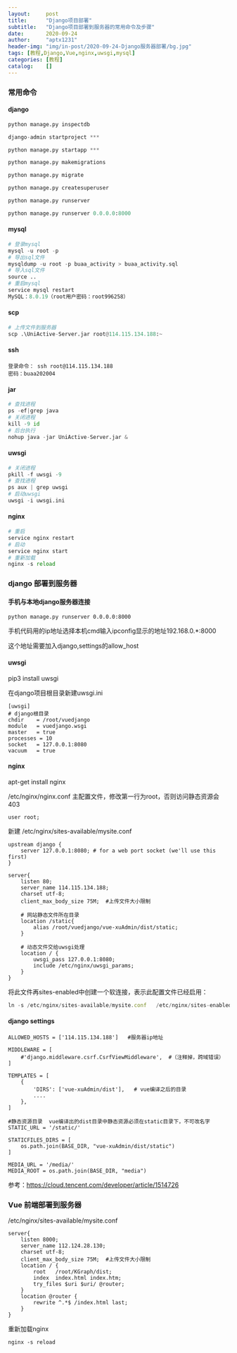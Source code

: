 ```yaml
---
layout:     post
title:      "Django项目部署"
subtitle:   "Django项目部署到服务器的常用命令及步骤"
date:       2020-09-24
author:     "aptx1231"
header-img: "img/in-post/2020-09-24-Django服务器部署/bg.jpg"
tags: [教程,Django,Vue,nginx,uwsgi,mysql]
categories: [教程]
catalog:    []
---
```


### 常用命令 ###

#### django ####

```python
python manage.py inspectdb

django-admin startproject ***

python manage.py startapp ***

python manage.py makemigrations

python manage.py migrate

python manage.py createsuperuser

python manage.py runserver 

python manage.py runserver 0.0.0.0:8000
```

#### mysql ####

```python
# 登录mysql
mysql -u root -p
# 导出sql文件
mysqldump -u root -p buaa_activity > buaa_activity.sql
# 导入sql文件
source ..
# 重启mysql
service mysql restart
MySQL：8.0.19（root用户密码：root996258）
```

#### scp ####

```python
# 上传文件到服务器
scp .\UniActive-Server.jar root@114.115.134.188:~
```

#### ssh ####

```
登录命令： ssh root@114.115.134.188
密码：buaa202004
```

#### jar ####

```python
# 查找进程
ps -ef|grep java
# 关闭进程
kill -9 id
# 后台执行
nohup java -jar UniActive-Server.jar &
```

#### uwsgi ####

```python
# 关闭进程
pkill -f uwsgi -9
# 查找进程
ps aux | grep uwsgi
# 启动uwsgi
uwsgi -i uwsgi.ini
```

#### nginx ####

```python
# 重启
service nginx restart
# 启动
service nginx start
# 重新加载
nginx -s reload
```

### django 部署到服务器 ###

 #### 手机与本地django服务器连接 ####

```
python manage.py runserver 0.0.0.0:8000
```

手机代码用的ip地址选择本机cmd输入ipconfig显示的地址192.168.0.*:8000

这个地址需要加入django,settings的allow_host

#### uwsgi ####

pip3 install uwsgi

在django项目根目录新建uwsgi.ini

```
[uwsgi]
# django根目录
chdir    = /root/vuedjango
module   = vuedjango.wsgi
master   = true
processes = 10
socket   = 127.0.0.1:8080
vacuum   = true
```

#### nginx ####

apt-get install nginx

/etc/nginx/nginx.conf  主配置文件，修改第一行为root，否则访问静态资源会403

```
user root;
```

新建 /etc/nginx/sites-available/mysite.conf

```
upstream django {
    server 127.0.0.1:8080; # for a web port socket (we'll use this first)
}

server{
    listen 80;
    server_name 114.115.134.188;
    charset utf-8;
    client_max_body_size 75M;  #上传文件大小限制

    # 网站静态文件所在目录
    location /static{
        alias /root/vuedjango/vue-xuAdmin/dist/static;
    }

    # 动态文件交给uwsgi处理
    location / {
        uwsgi_pass 127.0.0.1:8080;
        include /etc/nginx/uwsgi_params;
    }
}
```

将此文件再sites-enabled中创建一个软连接，表示此配置文件已经启用：

```javascript
ln -s /etc/nginx/sites-available/mysite.conf   /etc/nginx/sites-enabled/mysite.conf
```

#### django settings ####

```
ALLOWED_HOSTS = ['114.115.134.188']   #服务器ip地址

MIDDLEWARE = [
    #'django.middleware.csrf.CsrfViewMiddleware',  #（注释掉，跨域错误）
]

TEMPLATES = [
    {
        'DIRS': ['vue-xuAdmin/dist'],   # vue编译之后的目录
        ....
    },
]

#静态资源目录  vue编译出的dist目录中静态资源必须在static目录下，不可改名字
STATIC_URL = '/static/'

STATICFILES_DIRS = [
    os.path.join(BASE_DIR, "vue-xuAdmin/dist/static")
]

MEDIA_URL = '/media/'
MEDIA_ROOT = os.path.join(BASE_DIR, "media")
```

参考：https://cloud.tencent.com/developer/article/1514726

### Vue 前端部署到服务器 ###

/etc/nginx/sites-available/mysite.conf

```
server{
    listen 8000;
    server_name 112.124.28.130;
    charset utf-8;
    client_max_body_size 75M;  #上传文件大小限制
    location / {
        root   /root/KGraph/dist;
        index  index.html index.htm;
        try_files $uri $uri/ @router;
    }
    location @router {
        rewrite ^.*$ /index.html last;
    }
}
```

重新加载nginx

```
nginx -s reload
```

